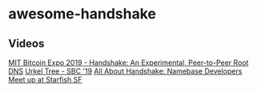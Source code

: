 # awesome-handshake

## Videos

[MIT Bitcoin Expo 2019 - Handshake: An Experimental, Peer-to-Peer Root DNS](https://www.youtube.com/watch?v=h505L7A_Z8g)
[Urkel Tree - SBC '19](https://www.youtube.com/watch?v=41QlTuGdULQ)
[All About Handshake: Namebase Developers Meet up at Starfish SF](https://www.youtube.com/watch?v=bKJMHnoS0CQ)
